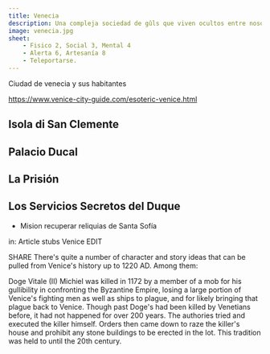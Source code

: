 ```yaml
---
title: Venecia
description: Una compleja sociedad de gûls que viven ocultos entre nosotros 
image: venecia.jpg
sheet:
    - Fisico 2, Social 3, Mental 4
    - Alerta 6, Artesanía 8
    - Teleportarse.
---
```


Ciudad de venecia y sus habitantes

https://www.venice-city-guide.com/esoteric-venice.html

## Isola di San Clemente

## Palacio Ducal

## La Prisión

## Los Servicios Secretos del Duque
- Mision recuperar reliquias de Santa Sofía



in:
Article stubs
Venice
EDIT
 
SHARE
There's quite a number of character and story ideas that can be pulled from Venice's history up to 1220 AD. Among them:

Doge Vitale (II) Michiel was killed in 1172 by a member of a mob for his gullibility in confronting the Byzantine Empire, losing a large portion of Venice's fighting men as well as ships to plague, and for likely bringing that plague back to Venice. Though past Doge's had been killed by Venetians before, it had not happened for over 200 years. The authories tried and executed the killer himself. Orders then came down to raze the killer's house and prohibit any stone buildings to be erected in the lot. This tradition was held to until the 20th century.